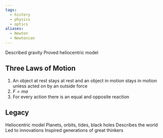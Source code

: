 ```yaml
---
tags:
  - history
  - physics
  - optics
aliases:
  - Newton
  - Newtonian
---
```

Described gravity
Proved heliocentric model
## Three Laws of Motion
1. An object at rest stays at rest and an object in motion stays in motion unless acted on by an outside force
2. $F=ma$
3. For every action there is an equal and opposite reaction
## Legacy
Heliocentric model
Planets, orbits, tides, black holes
Describes the world
Led to innovations
Inspired generations of great thinkers